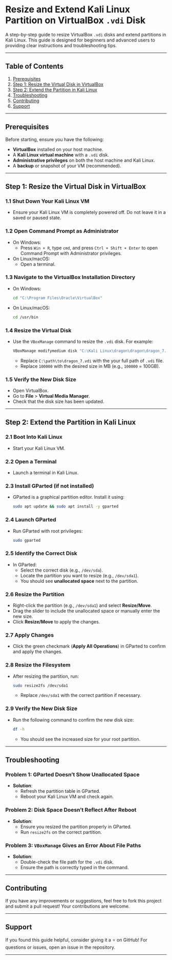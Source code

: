 # Resize and Extend Kali Linux Partition on VirtualBox `.vdi` Disk

A step-by-step guide to resize VirtualBox `.vdi` disks and extend partitions in Kali Linux. This guide is designed for beginners and advanced users to providing clear instructions and troubleshooting tips.

---

## Table of Contents
1. [Prerequisites](#prerequisites)
2. [Step 1: Resize the Virtual Disk in VirtualBox](#step-1-resize-the-virtual-disk-in-virtualbox)
3. [Step 2: Extend the Partition in Kali Linux](#step-2-extend-the-partition-in-kali-linux)
4. [Troubleshooting](#troubleshooting)
5. [Contributing](#contributing)
6. [Support](#support)

---

## Prerequisites
Before starting, ensure you have the following:
- **VirtualBox** installed on your host machine.
- A **Kali Linux virtual machine** with a `.vdi` disk.
- **Administrative privileges** on both the host machine and Kali Linux.
- A **backup** or snapshot of your VM (recommended).

---

## Step 1: Resize the Virtual Disk in VirtualBox

### 1.1 Shut Down Your Kali Linux VM
- Ensure your Kali Linux VM is completely powered off. Do not leave it in a saved or paused state.

### 1.2 Open Command Prompt as Administrator
- On Windows:
  - Press `Win + R`, type `cmd`, and press `Ctrl + Shift + Enter` to open Command Prompt with Administrator privileges.
- On Linux/macOS:
  - Open a terminal.

### 1.3 Navigate to the VirtualBox Installation Directory
- On Windows:
  ```bash
  cd "C:\Program Files\Oracle\VirtualBox"
  ```
- On Linux/macOS:
  ```bash
  cd /usr/bin
  ```

### 1.4 Resize the Virtual Disk
- Use the `VBoxManage` command to resize the `.vdi` disk. For example:
  ```bash
  VBoxManage modifymedium disk "C:\Kali Linux\dragon\dragon\dragon_7.vdi" --resize 100000
  ```
  - Replace `C:\path\to\dragon_7.vdi` with the your full path of `.vdi` file.
  - Replace `100000` with the desired size in MB (e.g., `100000` = 100GB).

### 1.5 Verify the New Disk Size
- Open VirtualBox.
- Go to **File** > **Virtual Media Manager**.
- Check that the disk size has been updated.

---

## Step 2: Extend the Partition in Kali Linux

### 2.1 Boot Into Kali Linux
- Start your Kali Linux VM.

### 2.2 Open a Terminal
- Launch a terminal in Kali Linux.

### 2.3 Install GParted (if not installed)
- GParted is a graphical partition editor. Install it using:
  ```bash
  sudo apt update && sudo apt install -y gparted
  ```

### 2.4 Launch GParted
- Run GParted with root privileges:
  ```bash
  sudo gparted
  ```

### 2.5 Identify the Correct Disk
- In GParted:
  - Select the correct disk (e.g., `/dev/sda`).
  - Locate the partition you want to resize (e.g., `/dev/sda1`).
  - You should see **unallocated space** next to the partition.

### 2.6 Resize the Partition
- Right-click the partition (e.g., `/dev/sda1`) and select **Resize/Move**.
- Drag the slider to include the unallocated space or manually enter the new size.
- Click **Resize/Move** to apply the changes.

### 2.7 Apply Changes
- Click the green checkmark (**Apply All Operations**) in GParted to confirm and apply the changes.

### 2.8 Resize the Filesystem
- After resizing the partition, run:
  ```bash
  sudo resize2fs /dev/sda1
  ```
  - Replace `/dev/sda1` with the correct partition if necessary.

### 2.9 Verify the New Disk Size
- Run the following command to confirm the new disk size:
  ```bash
  df -h
  ```
  - You should see the increased size for your root partition.

---

## Troubleshooting
### Problem 1: GParted Doesn’t Show Unallocated Space
- **Solution**:
  - Refresh the partition table in GParted.
  - Reboot your Kali Linux VM and check again.

### Problem 2: Disk Space Doesn’t Reflect After Reboot
- **Solution**:
  - Ensure you resized the partition properly in GParted.
  - Run `resize2fs` on the correct partition.

### Problem 3: `VBoxManage` Gives an Error About File Paths
- **Solution**:
  - Double-check the file path for the `.vdi` disk.
  - Ensure the path is correctly typed in the command.

---

## Contributing
If you have any improvements or suggestions, feel free to fork this project and submit a pull request! Your contributions are welcome.

---

## Support
If you found this guide helpful, consider giving it a ⭐ on GitHub! For questions or issues, open an issue in the repository.

---
